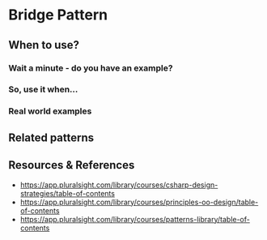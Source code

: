 # Bridge Pattern
## When to use?

### Wait a minute - do you have an example?

### So, use it when...

### Real world examples


## Related patterns


## Resources & References
- https://app.pluralsight.com/library/courses/csharp-design-strategies/table-of-contents
- https://app.pluralsight.com/library/courses/principles-oo-design/table-of-contents
- https://app.pluralsight.com/library/courses/patterns-library/table-of-contents